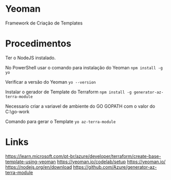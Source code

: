 # Yeoman

Framework de Criação de Templates


# Procedimentos
Ter o NodeJS instalado.

No PowerShell usar o comando para instalação do Yeoman
`npm install -g yo`

Verificar a versão do Yeoman
`yo --version`

Instalar o gerador de Template do Terraform
`npm install -g generator-az-terra-module`

Necessario criar a variavel de ambiente do GO
GOPATH com o valor do C:\go-work

Comando para gerar o Template
`yo az-terra-module`


# Links
https://learn.microsoft.com/pt-br/azure/developer/terraform/create-base-template-using-yeoman
https://yeoman.io/codelab/setup
https://yeoman.io/
https://nodejs.org/en/download
https://github.com/Azure/generator-az-terra-module



